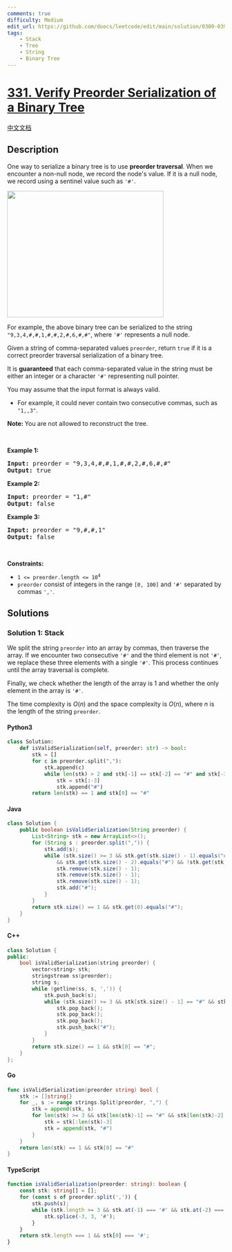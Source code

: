 ```yaml
---
comments: true
difficulty: Medium
edit_url: https://github.com/doocs/leetcode/edit/main/solution/0300-0399/0331.Verify%20Preorder%20Serialization%20of%20a%20Binary%20Tree/README_EN.md
tags:
    - Stack
    - Tree
    - String
    - Binary Tree
---
```


<!-- problem:start -->

# [331. Verify Preorder Serialization of a Binary Tree](https://leetcode.com/problems/verify-preorder-serialization-of-a-binary-tree)

[中文文档](/solution/0300-0399/0331.Verify%20Preorder%20Serialization%20of%20a%20Binary%20Tree/README.md)

## Description

<!-- description:start -->

<p>One way to serialize a binary tree is to use <strong>preorder traversal</strong>. When we encounter a non-null node, we record the node&#39;s value. If it is a null node, we record using a sentinel value such as <code>&#39;#&#39;</code>.</p>
<img alt="" src="https://fastly.jsdelivr.net/gh/doocs/leetcode@main/solution/0300-0399/0331.Verify%20Preorder%20Serialization%20of%20a%20Binary%20Tree/images/pre-tree.jpg" style="width: 362px; height: 293px;" />
<p>For example, the above binary tree can be serialized to the string <code>&quot;9,3,4,#,#,1,#,#,2,#,6,#,#&quot;</code>, where <code>&#39;#&#39;</code> represents a null node.</p>

<p>Given a string of comma-separated values <code>preorder</code>, return <code>true</code> if it is a correct preorder traversal serialization of a binary tree.</p>

<p>It is <strong>guaranteed</strong> that each comma-separated value in the string must be either an integer or a character <code>&#39;#&#39;</code> representing null pointer.</p>

<p>You may assume that the input format is always valid.</p>

<ul>
	<li>For example, it could never contain two consecutive commas, such as <code>&quot;1,,3&quot;</code>.</li>
</ul>

<p><strong>Note:&nbsp;</strong>You are not allowed to reconstruct the tree.</p>

<p>&nbsp;</p>
<p><strong class="example">Example 1:</strong></p>
<pre><strong>Input:</strong> preorder = "9,3,4,#,#,1,#,#,2,#,6,#,#"
<strong>Output:</strong> true
</pre><p><strong class="example">Example 2:</strong></p>
<pre><strong>Input:</strong> preorder = "1,#"
<strong>Output:</strong> false
</pre><p><strong class="example">Example 3:</strong></p>
<pre><strong>Input:</strong> preorder = "9,#,#,1"
<strong>Output:</strong> false
</pre>
<p>&nbsp;</p>
<p><strong>Constraints:</strong></p>

<ul>
	<li><code>1 &lt;= preorder.length &lt;= 10<sup>4</sup></code></li>
	<li><code>preorder</code> consist of integers in the range <code>[0, 100]</code> and <code>&#39;#&#39;</code> separated by commas <code>&#39;,&#39;</code>.</li>
</ul>

<!-- description:end -->

## Solutions

<!-- solution:start -->

### Solution 1: Stack

We split the string `preorder` into an array by commas, then traverse the array. If we encounter two consecutive `'#'` and the third element is not `'#'`, we replace these three elements with a single `'#'`. This process continues until the array traversal is complete.

Finally, we check whether the length of the array is $1$ and whether the only element in the array is `'#'`.

The time complexity is $O(n)$ and the space complexity is $O(n)$, where $n$ is the length of the string `preorder`.

<!-- tabs:start -->

#### Python3

```python
class Solution:
    def isValidSerialization(self, preorder: str) -> bool:
        stk = []
        for c in preorder.split(","):
            stk.append(c)
            while len(stk) > 2 and stk[-1] == stk[-2] == "#" and stk[-3] != "#":
                stk = stk[:-3]
                stk.append("#")
        return len(stk) == 1 and stk[0] == "#"
```

#### Java

```java
class Solution {
    public boolean isValidSerialization(String preorder) {
        List<String> stk = new ArrayList<>();
        for (String s : preorder.split(",")) {
            stk.add(s);
            while (stk.size() >= 3 && stk.get(stk.size() - 1).equals("#")
                && stk.get(stk.size() - 2).equals("#") && !stk.get(stk.size() - 3).equals("#")) {
                stk.remove(stk.size() - 1);
                stk.remove(stk.size() - 1);
                stk.remove(stk.size() - 1);
                stk.add("#");
            }
        }
        return stk.size() == 1 && stk.get(0).equals("#");
    }
}
```

#### C++

```cpp
class Solution {
public:
    bool isValidSerialization(string preorder) {
        vector<string> stk;
        stringstream ss(preorder);
        string s;
        while (getline(ss, s, ',')) {
            stk.push_back(s);
            while (stk.size() >= 3 && stk[stk.size() - 1] == "#" && stk[stk.size() - 2] == "#" && stk[stk.size() - 3] != "#") {
                stk.pop_back();
                stk.pop_back();
                stk.pop_back();
                stk.push_back("#");
            }
        }
        return stk.size() == 1 && stk[0] == "#";
    }
};
```

#### Go

```go
func isValidSerialization(preorder string) bool {
	stk := []string{}
	for _, s := range strings.Split(preorder, ",") {
		stk = append(stk, s)
		for len(stk) >= 3 && stk[len(stk)-1] == "#" && stk[len(stk)-2] == "#" && stk[len(stk)-3] != "#" {
			stk = stk[:len(stk)-3]
			stk = append(stk, "#")
		}
	}
	return len(stk) == 1 && stk[0] == "#"
}
```

#### TypeScript

```ts
function isValidSerialization(preorder: string): boolean {
    const stk: string[] = [];
    for (const s of preorder.split(',')) {
        stk.push(s);
        while (stk.length >= 3 && stk.at(-1) === '#' && stk.at(-2) === '#' && stk.at(-3) !== '#') {
            stk.splice(-3, 3, '#');
        }
    }
    return stk.length === 1 && stk[0] === '#';
}
```

<!-- tabs:end -->

<!-- solution:end -->

<!-- problem:end -->
